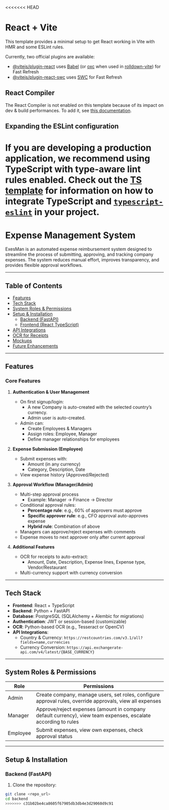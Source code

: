 <<<<<<< HEAD
# React + Vite

This template provides a minimal setup to get React working in Vite with HMR and some ESLint rules.

Currently, two official plugins are available:

- [@vitejs/plugin-react](https://github.com/vitejs/vite-plugin-react/blob/main/packages/plugin-react) uses [Babel](https://babeljs.io/) (or [oxc](https://oxc.rs) when used in [rolldown-vite](https://vite.dev/guide/rolldown)) for Fast Refresh
- [@vitejs/plugin-react-swc](https://github.com/vitejs/vite-plugin-react/blob/main/packages/plugin-react-swc) uses [SWC](https://swc.rs/) for Fast Refresh

## React Compiler

The React Compiler is not enabled on this template because of its impact on dev & build performances. To add it, see [this documentation](https://react.dev/learn/react-compiler/installation).

## Expanding the ESLint configuration

If you are developing a production application, we recommend using TypeScript with type-aware lint rules enabled. Check out the [TS template](https://github.com/vitejs/vite/tree/main/packages/create-vite/template-react-ts) for information on how to integrate TypeScript and [`typescript-eslint`](https://typescript-eslint.io) in your project.
=======
# Expense Management System

ExesMan is an automated expense reimbursement system designed to streamline the process of submitting, approving, and tracking company expenses. The system reduces manual effort, improves transparency, and provides flexible approval workflows.

---

## Table of Contents

- [Features](#features)
- [Tech Stack](#tech-stack)
- [System Roles & Permissions](#system-roles--permissions)
- [Setup & Installation](#setup--installation)
  - [Backend (FastAPI)](#backend-fastapi)
  - [Frontend (React TypeScript)](#frontend-react-typescript)
- [API Integrations](#api-integrations)
- [OCR for Receipts](#ocr-for-receipts)
- [Mockups](#mockups)
- [Future Enhancements](#future-enhancements)

---

## Features

### Core Features

1. **Authentication & User Management**
   - On first signup/login:
     - A new Company is auto-created with the selected country’s currency.
     - Admin user is auto-created.
   - Admin can:
     - Create Employees & Managers
     - Assign roles: Employee, Manager
     - Define manager relationships for employees

2. **Expense Submission (Employee)**
   - Submit expenses with:
     - Amount (in any currency)
     - Category, Description, Date
   - View expense history (Approved/Rejected)

3. **Approval Workflow (Manager/Admin)**
   - Multi-step approval process
     - Example: Manager → Finance → Director
   - Conditional approval rules:
     - **Percentage rule**: e.g., 60% of approvers must approve
     - **Specific approver rule**: e.g., CFO approval auto-approves expense
     - **Hybrid rule**: Combination of above
   - Managers can approve/reject expenses with comments
   - Expense moves to next approver only after current approval

4. **Additional Features**
   - OCR for receipts to auto-extract:
     - Amount, Date, Description, Expense lines, Expense type, Vendor/Restaurant
   - Multi-currency support with currency conversion

---

## Tech Stack

- **Frontend**: React + TypeScript  
- **Backend**: Python + FastAPI  
- **Database**: PostgreSQL (SQLAlchemy + Alembic for migrations)  
- **Authentication**: JWT or session-based (customizable)  
- **OCR**: Python-based OCR (e.g., Tesseract or OpenCV)  
- **API Integrations**:
  - Country & Currency: `https://restcountries.com/v3.1/all?fields=name,currencies`
  - Currency Conversion: `https://api.exchangerate-api.com/v4/latest/{BASE_CURRENCY}`

---

## System Roles & Permissions

| Role     | Permissions                                                                 |
|----------|----------------------------------------------------------------------------|
| Admin    | Create company, manage users, set roles, configure approval rules, override approvals, view all expenses |
| Manager  | Approve/reject expenses (amount in company default currency), view team expenses, escalate according to rules |
| Employee | Submit expenses, view own expenses, check approval status                  |

---

## Setup & Installation

### Backend (FastAPI)

1. Clone the repository:
```bash
git clone <repo_url>
cd backend
>>>>>>> c31b02be4ca8605f67905db3db4e3d29060d9c91
